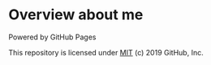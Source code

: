 # Overview about me

Powered by GitHub Pages

This repository is licensed under [MIT](./LICENSE) (c) 2019 GitHub, Inc.
